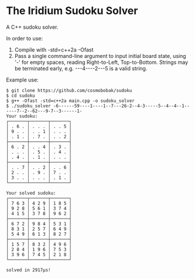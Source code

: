 # The Iridium Sudoku Solver
 A C++ sudoku solver. 
 
 In order to use:
 
 1. Compile with -std=c++2a -Ofast
 2. Pass a single command-line argument to input initial board state, using '-' for empty spaces, reading Right-to-Left, Top-to-Bottom. Strings may be terminated early, e.g. ---4----2---5 is a valid string.

Example use: 
```
$ git clone https://github.com/cosmobobak/sudoku
$ cd sudoku
$ g++ -Ofast -std=c++2a main.cpp -o sudoku_solver
$ ./sudoku_solver -6------59----1----1--7---26-2--4-3-----5--4--4--1------7--2--62---9-7--3------1-
Your sudoku:
┌───────┬───────┬───────┐
│ . 6 . │ . . . │ . . 5 │
│ 9 . . │ . . 1 │ . . . │
│ . 1 . │ . 7 . │ . . 2 │
├───────┼───────┼───────┤
│ 6 . 2 │ . . 4 │ . 3 . │
│ . . . │ . 5 . │ . 4 . │
│ . 4 . │ . 1 . │ . . . │
├───────┼───────┼───────┤
│ . . 7 │ . . 2 │ . . 6 │
│ 2 . . │ . 9 . │ 7 . . │
│ 3 . . │ . . . │ . 1 . │
└───────┴───────┴───────┘

Your solved sudoku:
┌───────┬───────┬───────┐
│ 7 6 3 │ 4 2 9 │ 1 8 5 │
│ 9 2 8 │ 5 6 1 │ 3 7 4 │
│ 4 1 5 │ 3 7 8 │ 9 6 2 │
├───────┼───────┼───────┤
│ 6 7 2 │ 9 8 4 │ 5 3 1 │
│ 8 3 1 │ 2 5 7 │ 6 4 9 │
│ 5 4 9 │ 6 1 3 │ 8 2 7 │
├───────┼───────┼───────┤
│ 1 5 7 │ 8 3 2 │ 4 9 6 │
│ 2 8 4 │ 1 9 6 │ 7 5 3 │
│ 3 9 6 │ 7 4 5 │ 2 1 8 │
└───────┴───────┴───────┘

solved in 2917μs!
```
